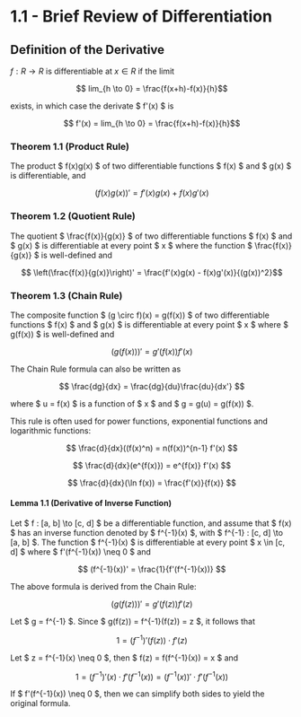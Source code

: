 # 1.1 - Brief Review of Differentiation

## Definition of the Derivative

$f : R \to R$ is differentiable at $x \in R$ if the limit

$$ lim_{h \to 0} = \frac{f(x+h)-f(x)}{h}$$

exists, in which case the derivate $ f'(x) $ is

$$ f'(x) = lim_{h \to 0} = \frac{f(x+h)-f(x)}{h}$$

### Theorem 1.1 (Product Rule)

The product $ f(x)g(x) $ of two differentiable functions $ f(x) $ and $ g(x) $ is differentiable, and

$$ (f(x)g(x))' = f'(x)g(x) + f(x)g'(x) $$

### Theorem 1.2 (Quotient Rule)

The quotient $ \frac{f(x)}{g(x)} $ of two differentiable functions $ f(x) $ and $ g(x) $ is differentiable at every point $ x $ where the function $ \frac{f(x)}{g(x)} $ is well-defined and

$$ \left(\frac{f(x)}{g(x)}\right)' = \frac{f'(x)g(x) - f(x)g'(x)}{(g(x))^2}$$

### Theorem 1.3 (Chain Rule)

The composite function $ (g \circ f)(x) = g(f(x)) $ of two differentiable functions $ f(x) $ and $ g(x) $ is differentiable at every point $ x $ where $ g(f(x)) $ is well-defined and

$$ (g(f(x)))' = g'(f(x)) f'(x) $$

The Chain Rule formula can also be written as

$$ \frac{dg}{dx} = \frac{dg}{du}\frac{du}{dx'} $$

where $ u = f(x) $ is a function of $ x $ and $ g = g(u) = g(f(x)) $.

This rule is often used for power functions, exponential functions and logarithmic functions:

$$ \frac{d}{dx}((f(x)^n) = n(f(x))^{n-1} f'(x) $$

$$ \frac{d}{dx}(e^{f(x)}) = e^{f(x)} f'(x) $$

$$ \frac{d}{dx}(\ln f(x)) = \frac{f'(x)}{f(x)} $$

#### Lemma 1.1 (Derivative of Inverse Function)

Let $ f : [a, b] \to [c, d] $ be a differentiable function, and assume that $ f(x) $ has an inverse function denoted by $ f^{-1}(x) $, with $ f^{-1} : [c, d] \to [a, b] $. The function $ f^{-1}(x) $ is differentiable at every point $ x \in [c, d] $ where $ f'(f^{-1}(x)) \neq 0 $ and

$$ (f^{-1}(x))' = \frac{1}{f'(f^{-1}(x))} $$

The above formula is derived from the Chain Rule:

$$ (g(f(z)))' = g'(f(z)) f'(z) $$

Let $ g = f^{-1} $. Since $ g(f(z)) = f^{-1}(f(z)) = z $, it follows that

$$ 1 = (f^{-1})'(f(z))\cdot f'(z) $$

Let $ z = f^{-1}(x) \neq 0 $, then $ f(z) = f(f^{-1}(x)) = x $ and

$$ 1 = (f^{-1})'(x)\cdot f'(f^{-1}(x)) = (f^{-1}(x))'\cdot f'(f^{-1}(x))$$

If $ f'(f^{-1}(x)) \neq 0 $, then we can simplify both sides to yield the original formula.

